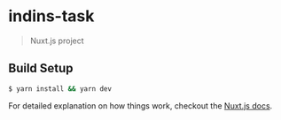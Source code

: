 # indins-task

> Nuxt.js project

## Build Setup

``` bash
$ yarn install && yarn dev
```

For detailed explanation on how things work, checkout the [Nuxt.js docs](https://github.com/nuxt/nuxt.js).

